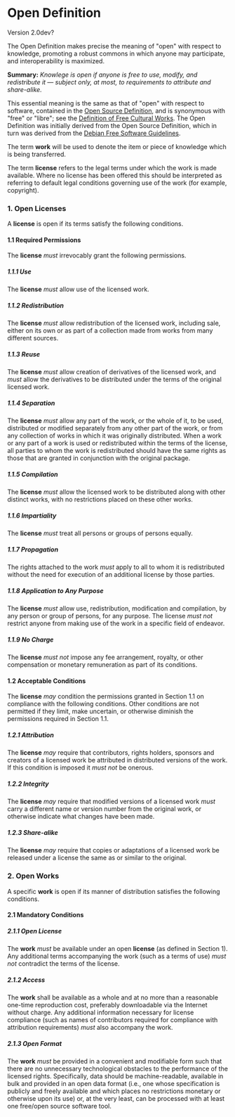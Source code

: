 # Open Definition
Version 2.0dev?

The Open Definition makes precise the meaning of "open" with respect to knowledge, promoting a robust commons in which anyone may participate, and interoperability is maximized.

**Summary:** *Knowlege is open if anyone is free to use, modify, and redistribute it — subject only, at most, to requirements to attribute and share-alike.*

This essential meaning is the same as that of "open" with respect to software, contained in the [Open Source Definition](http://www.opensource.org/docs/osd), and is synonymous with "free" or "libre"; see the [Definition of Free Cultural Works](http://freedomdefined.org). The Open Definition was initially derived from the Open Source Definition, which in turn was derived from the [Debian Free Software Guidelines](http://www.debian.org/social_contract).

The term **work** will be used to denote the item or piece of knowledge
which is being transferred.

The term **license** refers to the legal terms under which the work is
made available. Where no license has been offered this should be interpreted
as referring to default legal conditions governing use of the work (for 
example, copyright).

### 1. Open Licenses

A **license** is open if its terms satisfy the following conditions.

#### 1.1 Required Permissions

The **license** *must* irrevocably grant the following permissions.

##### 1.1.1 Use

The **license** *must* allow use of the licensed work.

##### 1.1.2 Redistribution

The **license** *must* allow redistribution of the licensed work, 
including sale, either on its own or as part of a collection made from 
works from many different sources.

##### 1.1.3 Reuse

The **license** *must* allow creation of derivatives of the licensed 
work, and *must* allow the derivatives to be distributed under the 
terms of the original licensed work.

##### 1.1.4 Separation

The **license** *must* allow any part of the work, or the whole of it, 
to be used, distributed or modified separately from any other part 
of the work, or from any collection of works in which it was originally 
distributed. When a work or any part of a work is used or redistributed 
within the terms of the license, all parties to whom the work is redistributed 
should have the same rights as those that are granted in conjunction with 
the original package.

##### 1.1.5 Compilation

The **license** *must* allow the licensed work to be distributed along 
with other distinct works, with no restrictions placed on these other works.

##### 1.1.6 Impartiality
The **license** *must* treat all persons or groups of persons equally.

##### 1.1.7 Propagation
The rights attached to the work *must* apply to all to whom it is redistributed 
without the need for execution of an additional license by those parties.

##### 1.1.8 Application to Any Purpose

The **license** *must* allow use, redistribution, modification and 
compilation, by any person or group of persons, for any purpose. The 
license *must not* restrict anyone from making use of the work in a
specific field of endeavor.

##### 1.1.9 No Charge

The **license** *must not* impose any fee arrangement, royalty, or other
compensation or monetary remuneration as part of its conditions.

#### 1.2 Acceptable Conditions
The **license** *may* condition the permissions granted in Section 1.1 on 
compliance with the following conditions. Other conditions are not 
permitted if they limit, make uncertain, or otherwise diminish the permissions 
required in Section 1.1.

##### 1.2.1 Attribution

The **license** *may* require that contributors, rights holders, sponsors and creators of a licensed 
work be attributed in distributed versions of the work. If this condition 
is imposed it *must not* be onerous. 

##### 1.2.2 Integrity

The **license** *may* require that modified versions of a licensed work *must* 
carry a different name or version number from the original work, or 
otherwise indicate what changes have been made. 

##### 1.2.3 Share-alike

The **license** *may* require that copies or adaptations of a licensed work be
released under a license the same as or similar to the original.


### 2. Open Works

A specific **work** is open if its manner of distribution satisfies the following
conditions.

#### 2.1 Mandatory Conditions

##### 2.1.1 Open License

The **work** *must* be available under an open **license** (as defined in Section 1).
Any additional terms accompanying the work (such as a terms of use) *must not* 
contradict the terms of the license.

##### 2.1.2 Access

The **work** shall be available as a whole and at no more than a reasonable 
one-time reproduction cost, preferably downloadable via the Internet without charge.
Any additional information necessary for license compliance (such as names of 
contributors required for compliance with attribution requirements) *must* also 
accompany the work.

##### 2.1.3 Open Format

The **work** *must* be provided in a convenient and modifiable form such
that there are no unnecessary technological obstacles to the performance of the
licensed rights. Specifically, data should be machine-readable, available in
bulk and provided in an open data format (i.e., one whose specification is publicly
and freely available and which places no restrictions monetary or otherwise upon
its use) or, at the very least, can be processed with at least one free/open source
software tool. 
